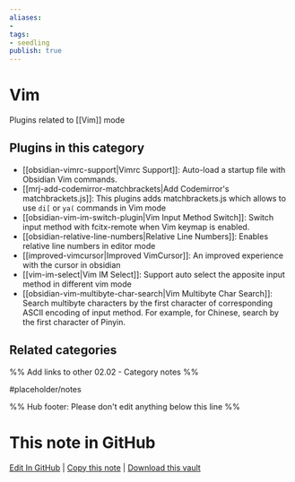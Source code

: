 ```yaml
---
aliases:
- 
tags: 
- seedling 
publish: true
---
```



# Vim

Plugins related to [[Vim]] mode

## Plugins in this category

- [[obsidian-vimrc-support|Vimrc Support]]: Auto-load a startup file with Obsidian Vim commands.
- [[mrj-add-codemirror-matchbrackets|Add Codemirror's matchbrackets.js]]: This plugins adds matchbrackets.js which allows to use `di[` or `ya(` commands in Vim mode
- [[obsidian-vim-im-switch-plugin|Vim Input Method Switch]]: Switch input method with fcitx-remote when Vim keymap is enabled.
- [[obsidian-relative-line-numbers|Relative Line Numbers]]: Enables relative line numbers in editor mode
- [[improved-vimcursor|Improved VimCursor]]: An improved experience with the cursor in obsidian
- [[vim-im-select|Vim IM Select]]: Support auto select the apposite input method in different vim mode
- [[obsidian-vim-multibyte-char-search|Vim Multibyte Char Search]]: Search multibyte characters by the first character of corresponding ASCII encoding of input method. For example, for Chinese, search by the first character of Pinyin.

## Related categories

%% Add links to other 02.02 - Category notes %%

#placeholder/notes

%% Hub footer: Please don't edit anything below this line %%

# This note in GitHub

<span class="git-footer">[Edit In GitHub](https://github.dev/obsidian-community/obsidian-hub/blob/main/02%20-%20Community%20Expansions/02.01%20Plugins%20by%20Category/Vim-related%20Plugins.md "git-hub-edit-note") | [Copy this note](https://raw.githubusercontent.com/obsidian-community/obsidian-hub/main/02%20-%20Community%20Expansions/02.01%20Plugins%20by%20Category/Vim-related%20Plugins.md "git-hub-copy-note") | [Download this vault](https://github.com/obsidian-community/obsidian-hub/archive/refs/heads/main.zip "git-hub-download-vault") </span>

